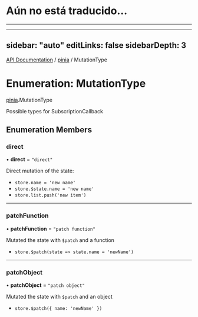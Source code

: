 # Aún no está traducido...
---

---
sidebar: "auto"
editLinks: false
sidebarDepth: 3
---

[API Documentation](../index.md) / [pinia](../modules/pinia.md) / MutationType

# Enumeration: MutationType

[pinia](../modules/pinia.md).MutationType

Possible types for SubscriptionCallback

## Enumeration Members

### direct

• **direct** = ``"direct"``

Direct mutation of the state:

- `store.name = 'new name'`
- `store.$state.name = 'new name'`
- `store.list.push('new item')`

___

### patchFunction

• **patchFunction** = ``"patch function"``

Mutated the state with `$patch` and a function

- `store.$patch(state => state.name = 'newName')`

___

### patchObject

• **patchObject** = ``"patch object"``

Mutated the state with `$patch` and an object

- `store.$patch({ name: 'newName' })`
